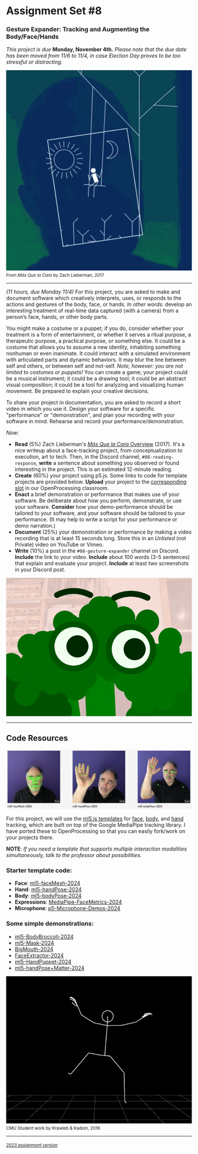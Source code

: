 # Assignment Set #8

### Gesture Expander: Tracking and Augmenting the Body/Face/Hands

*This project is due* **Monday, November 4th.** *Please note that the due date has been moved from 11/6 to 11/4, in case Election Day proves to be too stressful or distracting.*

![zach-lieberman-face-swing.gif](images/zach-lieberman-face-swing.gif)<br /><small>From *Más Que la Cara* by Zach Lieberman, 2017</small>

---

*(11 hours, due Monday 11/4)* For this project, you are asked to make and document software which creatively interprets, uses, or responds to the actions and gestures of the body, face, or hands. *In other words:* develop an interesting treatment of real-time data captured (with a camera) from a person’s face, hands, or other body parts. 

You might make a costume or a puppet; if you do, 
consider whether your treatment is a form of entertainment, or whether it serves a ritual purpose, a therapeutic purpose, a practical purpose, or something else. It could be a costume that allows you to assume a new identity, inhabiting something nonhuman or even inanimate.  It could interact with a simulated environment with articulated parts and dynamic behaviors. It may blur the line between self and others, or between self and not-self. *Note, however: you are not limited to costumes or puppets!* You can create a game; your project could be a musical instrument; it could be a drawing tool; it could be an abstract visual composition; it could be a tool for analyzing and visualizing human movement. Be prepared to explain your creative decisions. 

To share your project in documentation, you are asked to record a short video in which you use it. Design your software for a specific "performance" or "demonstration", and plan your recording with your software in mind. Rehearse and record your performance/demonstration. 

*Now:*

* **Read** (5%) Zach Lieberman's [*Más Que la Cara* Overview](https://zachlieberman.medium.com/m%C3%A1s-que-la-cara-overview-48331a0202c0) (2017). It's a nice writeup about a face-tracking project, from conceptualization to execution, art to tech. Then, in the Discord channel, `#08-reading-response`, **write** a sentence about something you observed or found interesting in the project. This is an estimated 12-minute reading.
* **Create** (60%) your project using p5.js. Some links to code for template projects are provided below. **Upload** your project to the [corresponding slot]() in our OpenProcessing classroom.
* **Enact** a brief demonstration or performance that makes use of your software. Be deliberate about how you perform, demonstrate, or use your software. **Consider** how your demo-performance should be tailored to your software, and your software should be tailored to your performance. (It may help to write a script for your performance or demo narration.)
* **Document** (25%) your demonstration or performance by making a video recording that is at least 15 seconds long. Store this in an *Unlisted* (not Private) video on YouTube or Vimeo. 
* **Write** (10%) a post in the `#08-gesture-expander` channel on Discord. **Include** the link to your video. **Include** about 100 words (3-5 sentences) that explain and evaluate your project. **Include** at least two screenshots in your Discord post.

![broc.gif](images/broc.gif)

---

## Code Resources

![ml5-trackers.png](images/ml5-trackers.png)

For this project, we will use the [ml5.js templates](https://docs.ml5js.org/#/) for [face](https://docs.ml5js.org/#/reference/facemesh), [body](https://docs.ml5js.org/#/reference/bodypose), and [hand](https://docs.ml5js.org/#/reference/handpose) tracking, which are built on top of the Google MediaPipe tracking library. I have ported these to OpenProcessing so that you can easily fork/work on your projects there. 

**NOTE**: *If you need a template that supports multiple interaction modalities simultaneously, talk to the professor about possibilities.*

### Starter template code: 

* **Face**: [ml5-faceMesh-2024](https://openprocessing.org/sketch/2417226)
* **Hand**: [ml5-handPose-2024](https://openprocessing.org/sketch/2417093)
* **Body**: [ml5-bodyPose-2024](https://openprocessing.org/sketch/2417039)
* **Expressions**: [MediaPipe-FaceMetrics-2024](https://openprocessing.org/sketch/2066195)
* **Microphone**: [p5-Microphone-Demos-2024](https://openprocessing.org/sketch/2189436)

### Some simple demonstrations: 

* [ml5-BodyBroccoli-2024](https://openprocessing.org/sketch/2187655)
* [ml5-Mask-2024](https://openprocessing.org/sketch/2187420)
* [BigMouth-2024](https://openprocessing.org/sketch/2071101)
* [FaceExtractor-2024](https://openprocessing.org/sketch/2195649)
* [ml5-HandPuppet-2024](https://openprocessing.org/sketch/2187485)
* [ml5-handPose+Matter-2024](https://openprocessing.org/sketch/2064673)

![krawleb_kadoin_walking_man_anim.gif](images/krawleb_kadoin_walking_man_anim.gif)<br/><small>CMU Student work by Krawleb & Kadoin, 2016</small>

---

<small>[*2023 assignment version*](https://golancourses.net/fall23/deliverables/07-gesture-expander/)</small>